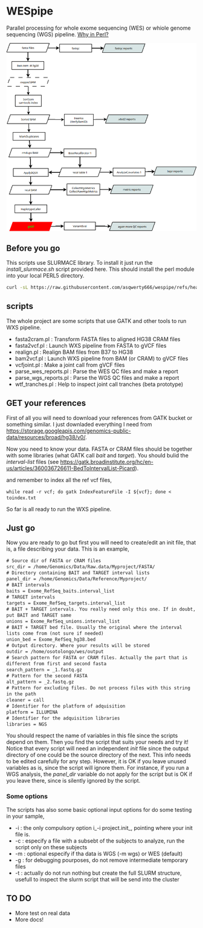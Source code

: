# WESpipe

Parallel processing for whole exome sequencing (WES) or whiole genome sequencing (WGS) pipeline. [Why in Perl?](https://xkcd.com/224/)

![Individual WXS pipeline](wes_pipe.png)

## Before you go

This scripts use SLURMACE library. To install it just run the *install\_slurmace.sh* script provided here. This should install the perl module into your local PERL5 directory.

```bash
curl -sL https://raw.githubusercontent.com/asqwerty666/wespipe/refs/heads/main/install_slurmace.sh | bash
```
## scripts

The whole project are some scripts that use GATK and other tools to run WXS pipeline. 

   * fasta2cram.pl : Transform FASTA files to aligned HG38 CRAM files
   * fasta2vcf.pl : Launch WXS pipeline from FASTA to gVCF files
   * realign.pl : Realign BAM files from B37 to HG38
   * bam2vcf.pl : Launch WXS pipeline from BAM (or CRAM) to gVCF files
   * vcfjoint.pl : Make a joint call from gVCF files
   * parse\_wes\_reports.pl : Parse the WES QC files and make a report
   * parse\_wgs\_reports.pl : Parse the WGS QC files and make a report
   * wtf\_tranches.pl : Help to inspect joint call tranches (beta prototype)

## GET your references

First of all you will need to download your references from GATK bucket or something similar. I just downladed everything I need from  https://storage.googleapis.com/genomics-public-data/resources/broad/hg38/v0/. 

Now you need to know your data. FASTA or CRAM files should be together with some libraries (what GATK call _bait_ and _target_). You should bulid the _interval-list_ files (see https://gatk.broadinstitute.org/hc/en-us/articles/360036726611-BedToIntervalList-Picard).

and remember to index all the ref vcf files,

```
while read -r vcf; do gatk IndexFeatureFile -I ${vcf}; done < toindex.txt
```

So far is all ready to run the WXS pipeline.

## Just go

Now you are ready to go but first you will need to create/edit an init file, that is, a file describing your data. This is an example,

```
# Source dir of FASTA or CRAM files 
src_dir = /home/Genomics/Data/Raw.data/Myproject/FASTA/ 
# Directory containing BAIT and TARGET interval lists 
panel_dir = /home/Genomics/Data/Reference/Myproject/
# BAIT intervals 
baits = Exome_RefSeq_baits.interval_list 
# TARGET intervals 
targets = Exome_RefSeq_targets.interval_list 
# BAIT + TARGET intervals. You really need only this one. If in doubt, put BAIT and TARGET same 
unions = Exome_RefSeq_unions.interval_list 
# BAIT + TARGET bed file. Usually the original where the interval lists come from (not sure if needed) 
union_bed = Exome_RefSeq_hg38.bed 
# Output directory. Where your results will be stored 
outdir = /home/osotolongo/wes/output 
# Search pattern for FASTA or CRAM files. Actually the part that is different from first and second fasta 
search_pattern = _1.fastq.gz 
# Pattern for the second FASTA 
alt_pattern = _2.fastq.gz 
# Pattern for excluding files. Do not process files with this string in the path 
cleaner = call 
# Identifier for the platform of adquisition 
platform = ILLUMINA 
# Identifier for the adquisition libraries 
libraries = NGS
```
You should respect the name of variables in this file since the scripts depend on them. Then you find the script that suits your needs and try it! Notice that every script will need an independent _init_ file since the output directory of one could be the source directory of the next. 
This info needs to be edited carefully for any step. However, it is OK if you leave unused variables as is, since the script will ignore them. For instance, if you run a WGS analysis, the _panel\_dir_ variable do not apply for the script but is OK if you leave there, since is silently ignored by the script.

### Some options

The scripts has also some basic optional input options for do some testing in your sample,

   * -i : the only compulsory option i_-i project.init_, pointing where your init file is.
   * -c : especify a file with a subsebt of the subjects to analyze, run the script only on these subjects
   * -m : optional especify if tha data is WGS (-m wgs) or WES (default) 
   * -g : for debugging pourposes, do not remove intermediate temporary files
   * -t : actually do not run nothing but create the full SLURM structure, usefull to inspect the slurm script that will be send into the cluster

## TO DO
   
   * More test on real data
   * More docs!


